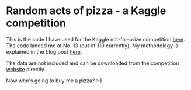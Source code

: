 Random acts of pizza - a Kaggle competition
=====

This is the code I have used for the Kaggle not-for-prize competition [here](https://www.kaggle.com/c/random-acts-of-pizza). The code landed me at No. 13 (out of 110 currently). My methodology is explained in the blog post [here](http://www.runzemc.com/2014/08/random-acts-of-pizza.html).

The data are not included and can be downloaded from the competition [website](https://www.kaggle.com/c/random-acts-of-pizza/data) directly.

Now who's going to buy me a pizza? :-)
